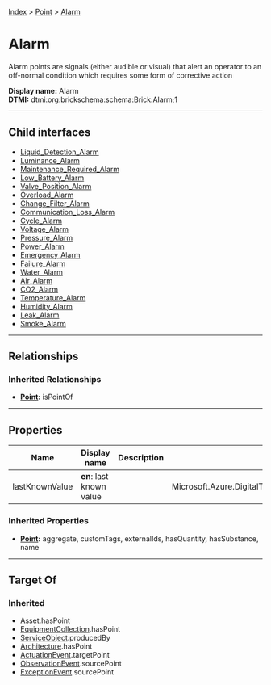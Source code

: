[Index](../../index.md) > [Point](../Point.md) > [Alarm](#)
# Alarm

Alarm points are signals (either audible or visual) that alert an operator to an off-normal condition which requires some form of corrective action


**Display name:** Alarm<br />
**DTMI:** dtmi:org:brickschema:schema:Brick:Alarm;1

---

## Child interfaces
* [Liquid_Detection_Alarm](Liquid_Detection_Alarm.md)
* [Luminance_Alarm](Luminance_Alarm.md)
* [Maintenance_Required_Alarm](Maintenance_Required_Alarm.md)
* [Low_Battery_Alarm](Low_Battery_Alarm.md)
* [Valve_Position_Alarm](Valve_Position_Alarm.md)
* [Overload_Alarm](Overload_Alarm.md)
* [Change_Filter_Alarm](Change_Filter_Alarm.md)
* [Communication_Loss_Alarm](Communication_Loss_Alarm.md)
* [Cycle_Alarm](Cycle_Alarm/Cycle_Alarm.md)
* [Voltage_Alarm](Voltage_Alarm/Voltage_Alarm.md)
* [Pressure_Alarm](Pressure_Alarm/Pressure_Alarm.md)
* [Power_Alarm](Power_Alarm/Power_Alarm.md)
* [Emergency_Alarm](Emergency_Alarm/Emergency_Alarm.md)
* [Failure_Alarm](Failure_Alarm/Failure_Alarm.md)
* [Water_Alarm](Water_Alarm/Water_Alarm.md)
* [Air_Alarm](Air_Alarm/Air_Alarm.md)
* [CO2_Alarm](CO2_Alarm/CO2_Alarm.md)
* [Temperature_Alarm](Temperature_Alarm/Temperature_Alarm.md)
* [Humidity_Alarm](Humidity_Alarm/Humidity_Alarm.md)
* [Leak_Alarm](Leak_Alarm/Leak_Alarm.md)
* [Smoke_Alarm](Smoke_Alarm/Smoke_Alarm.md)

---

## Relationships

### Inherited Relationships
* **[Point](../Point.md):** isPointOf

---

## Properties

|Name|Display name|Description|Schema|Writable|
|-|-|-|-|-|
|lastKnownValue|**en**: last known value||Microsoft.Azure.DigitalTwins.Parser.Models.DTObjectInfo|True|
### Inherited Properties
* **[Point](../Point.md):** aggregate, customTags, externalIds, hasQuantity, hasSubstance, name

---

## Target Of
### Inherited
* [Asset](../../Asset/Asset.md).hasPoint
* [EquipmentCollection](../../Collection/EquipmentCollection.md).hasPoint
* [ServiceObject](../../Information/ServiceObject/ServiceObject.md).producedBy
* [Architecture](../../Space/Architecture/Architecture.md).hasPoint
* [ActuationEvent](../../Event/PointEvent/ActuationEvent.md).targetPoint
* [ObservationEvent](../../Event/PointEvent/ObservationEvent.md).sourcePoint
* [ExceptionEvent](../../Event/PointEvent/ExceptionEvent.md).sourcePoint
